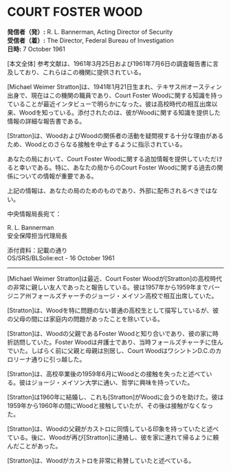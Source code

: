 # COURT FOSTER WOOD

**発信者（発）:** R. L. Bannerman, Acting Director of Security  
**受信者（着）:** The Director, Federal Bureau of Investigation  
**日時:** 7 October 1961

[本文全体]
参考文献は、1961年3月25日および1961年7月6日の調査報告書に言及しており、これらはこの機関に提供されている。

[Michael Weimer Stratton]は、1941年1月21日生まれ、テキサス州オースティン出身で、現在はこの機関の職員であり、Court Foster Woodに関する知識を持っていることが最近インタビューで明らかになった。彼は高校時代の相互出席以来、Woodを知っている。添付されたのは、彼がWoodに関する知識を提供した情報の詳細な報告書である。

[Stratton]は、WoodおよびWoodの関係者の活動を疑問視する十分な理由があるため、Woodとのさらなる接触を中止するように指示されている。

あなたの局において、Court Foster Woodに関する追加情報を提供していただけると幸いである。特に、あなたの局からのCourt Foster Woodに関する過去の関係についての情報が重要である。

上記の情報は、あなたの局のためのものであり、外部に配布されるべきではない。

中央情報局長宛て：

R. L. Bannerman  
安全保障担当代理局長

添付資料：記載の通り  
OS/SRS/BLSolie:ect - 16 October 1961

---

[Michael Weimer Stratton]は最近、Court Foster Woodが[Stratton]の高校時代の非常に親しい友人であったと報告している。彼は1957年から1959年までバージニア州フォールズチャーチのジョージ・メイソン高校で相互出席していた。

[Stratton]は、Woodを特に問題のない普通の高校生として描写しているが、彼の父母の間には家庭内の問題があったことを除いている。

[Stratton]は、Woodの父親であるFoster Woodと知り合いであり、彼の家に時折訪問していた。Foster Woodは弁護士であり、当時フォールズチャーチに住んでいた。しばらく前に父親と母親は別居し、Court WoodはワシントンD.C.のカロリーナ通りに引っ越した。

[Stratton]は、高校卒業後の1959年6月にWoodとの接触を失ったと述べている。彼はジョージ・メイソン大学に通い、哲学に興味を持っていた。

[Stratton]は1960年に結婚し、これも[Stratton]がWoodに会うのを助けた。彼は1959年から1960年の間にWoodと接触していたが、その後は接触がなくなった。

[Stratton]は、Woodの父親がカストロに同情している印象を持っていたと述べている。後に、Woodが再び[Stratton]に連絡し、彼を家に連れて帰るように頼んだことがあった。

[Stratton]は、Woodがカストロを非常に称賛していたと述べている。